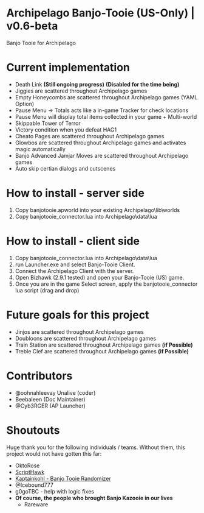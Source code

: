 # Archipelago Banjo-Tooie (US-Only) | v0.6-beta
Banjo Tooie for Archipelago 

# Current implementation
- Death Link **(Still ongoing progress)** **(Disabled for the time being)**
- Jiggies are scattered throughout Archipelago games
- Empty Honeycombs are scattered throughout Archipelago games (YAML Option) 
- Pause Menu -> Totals acts like a in-game Tracker for check locations
- Pause Menu will display total items collected in your game + Multi-world
- Skippable Tower of Terror
- Victory condition when you defeat HAG1
- Cheato Pages are scattered throughout Archipelago games
- Glowbos are scattered throughout Archipelago games and activates magic automatically
- Banjo Advanced Jamjar Moves are scattered throughout Archipelago games
- Auto skip certian dialogs and cutscenes


# How to install - server side
1. Copy banjotooie.apworld into your existing Archipelago\lib\worlds
2. Copy banjotooie_connector.lua into Archipelago\data\lua

# How to install - client side
1. Copy banjotooie_connector.lua into Archipelago\data\lua
3. run Launcher.exe and select Banjo-Tooie Client.
4. Connect the Archipelago Client with the server.
5. Open Bizhawk (2.9.1 tested) and open your Banjo-Tooie (US) game.
6. Once you are in the game Select screen, apply the banjotooie_connector lua script (drag and drop)

# Future goals for this project
- Jinjos are scattered throughout Archipelago games 
- Doubloons are scattered throughout Archipelago games
- Train Station are scattered throughout Archipelago games **(if Possible)**
- Treble Clef are scattered throughout Archipelago games **(if Possible)**

# Contributors
 - @oohnahleevay Unalive (coder)
 - Beebaleen (Doc Maintainer)
 - @Cyb3RGER (AP Launcher)

# Shoutouts
Huge thank you for the following individuals / teams. Without them, this project would not have gotten this far:
 -  OktoRose
 - <a href='https://github.com/Isotarge/ScriptHawk'>ScriptHawk</a>
 - <a href="https://github.com/kaptainkohl/BTRandoLUA">Kaptainkohl - Banjo Tooie Randomizer</a>
 - @Icebound777
 - g0goTBC - help with logic fixes
 - **Of course, the people who brought Banjo Kazooie in our lives**
    - Rareware